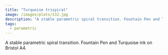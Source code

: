 ```yaml
---
title: "Turquoise trispiral"
image: /images/plots/132.jpg
description: "A stable parametric spiral transition. Fountain Pen and Turquoise ink on Bristol A4."
tags:
  - parametric
---
```


A stable parametric spiral transition. Fountain Pen and Turquoise ink on Bristol A4.
